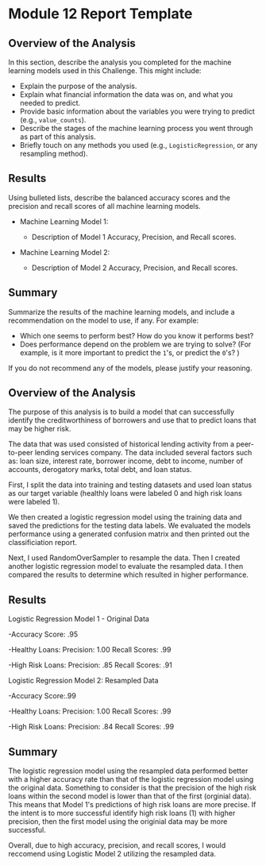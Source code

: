 # Module 12 Report Template

## Overview of the Analysis

In this section, describe the analysis you completed for the machine learning models used in this Challenge. This might include:

* Explain the purpose of the analysis.
* Explain what financial information the data was on, and what you needed to predict.
* Provide basic information about the variables you were trying to predict (e.g., `value_counts`).
* Describe the stages of the machine learning process you went through as part of this analysis.
* Briefly touch on any methods you used (e.g., `LogisticRegression`, or any resampling method).

## Results

Using bulleted lists, describe the balanced accuracy scores and the precision and recall scores of all machine learning models.

* Machine Learning Model 1:
  * Description of Model 1 Accuracy, Precision, and Recall scores.



* Machine Learning Model 2:
  * Description of Model 2 Accuracy, Precision, and Recall scores.

## Summary

Summarize the results of the machine learning models, and include a recommendation on the model to use, if any. For example:
* Which one seems to perform best? How do you know it performs best?
* Does performance depend on the problem we are trying to solve? (For example, is it more important to predict the `1`'s, or predict the `0`'s? )

If you do not recommend any of the models, please justify your reasoning.

## Overview of the Analysis

The purpose of this analysis is to build a model that can successfully identify the creditworthiness of borrowers and use that to predict loans that may be higher risk.

The data that was used consisted of historical lending activity from a peer-to-peer lending services company. The data included several factors such as: loan size, interest rate, borrower income, debt to income, number of accounts, derogatory marks, total debt, and loan status. 

First, I split the data into training and testing datasets and used loan status as our target variable (healthly loans were labeled 0 and high risk loans were labeled 1).

We then created a logistic regression model using the training data and saved the predictions for the testing data labels. We evaluated the models performance using a generated confusion matrix and then printed out the classificiation report. 

Next, I used RandomOverSampler to resample the data. Then I created another logistic regression model to evaluate the resampled data. I then compared the results to determine which resulted in higher performance. 

## Results

Logistic Regression Model 1 - Original Data


-Accuracy Score: .95

-Healthy Loans:
Precision: 1.00
Recall Scores: .99

-High Risk Loans:
Precision: .85
Recall Scores: .91

Logistic Regression Model 2: Resampled Data

-Accuracy Score:.99

-Healthy Loans:
Precision: 1.00
Recall Scores: .99

-High Risk Loans:
Precision: .84
Recall Scores: .99


## Summary

The logistic regression model using the resampled data performed better with a higher accuracy rate than that of the logistic regression model using the original data. Something to consider is that the precision of the high risk loans within the second model is lower than that of the first (orginial data). This means that Model 1's predictions of high risk loans are more precise. If the intent is to more successful identify high risk loans (1) with higher precision, then the first model using the originial data may be more successful. 

Overall, due to high accuracy, precision, and recall scores, I would reccomend using Logistic Model 2 utilizing the resampled data. 

